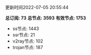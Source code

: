 更新时间2022-07-05 20:55:44

**总订阅: 73**
**总节点: 3593**
**有效节点: 1753**
- ss节点: 1443
- ssr节点: 21
- v2ray节点: 102
- trojan节点: 187
